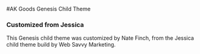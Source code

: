 #AK Goods Genesis Child Theme
### Customized from Jessica  

This Genesis child theme was customized by Nate Finch, from the Jessica child theme build by Web Savvy Marketing. 

